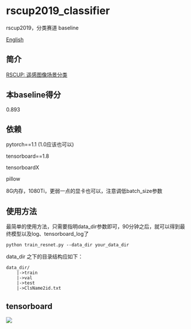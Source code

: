 # rscup2019_classifier
rscup2019，分类赛道 baseline

[English](https://github.com/Parker-Lyu/rscup2019_classifier_baseline/blob/master/README.md)

## 简介
[RSCUP: 遥感图像场景分类](http://rscup.bjxintong.com.cn/#/theme/1)

## 本baseline得分
0.893

## 依赖
pytorch==1.1 (1.0应该也可以)

tensorboard==1.8

tensorboardX 

pillow

8G内存，1080Ti，更弱一点的显卡也可以，注意调低batch_size参数

## 使用方法
最简单的使用方法，只需要指明data_dir参数即可，90分钟之后，就可以得到最终模型以及log、tensorboard_log了
```
python train_resnet.py --data_dir your_data_dir
```

data_dir 之下的目录结构应如下：
```
data_dir/
    |->train
    |->val
    |->test
    |->ClsName2id.txt
```

## tensorboard
![](https://raw.githubusercontent.com/Parker-Lyu/rscup2019_classifier_baseline/blob/master/train.png)